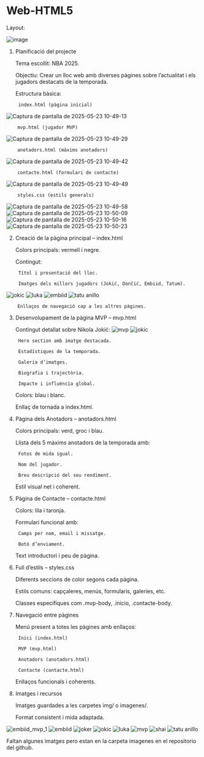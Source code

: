 # Web-HTML5
Layout:

![image](https://github.com/user-attachments/assets/d128ddbf-03ee-4e22-a9dd-ab8b8da5eb99)


1. Planificació del projecte

    Tema escollit: NBA 2025.

    Objectiu: Crear un lloc web amb diverses pàgines sobre l’actualitat i els jugadors destacats de la temporada.

    Estructura bàsica:

        index.html (pàgina inicial)
![Captura de pantalla de 2025-05-23 10-49-13](https://github.com/user-attachments/assets/56c0c147-9033-465d-9152-d1eaff855da2)

        mvp.html (jugador MVP)

![Captura de pantalla de 2025-05-23 10-49-29](https://github.com/user-attachments/assets/d736a7d5-3021-4ffb-8559-b17c3a97a509)

        anotadors.html (màxims anotadors)
        
![Captura de pantalla de 2025-05-23 10-49-42](https://github.com/user-attachments/assets/45aa1adb-b95c-4812-ada3-5f9d1c43f416)

        contacte.html (formulari de contacte)
![Captura de pantalla de 2025-05-23 10-49-49](https://github.com/user-attachments/assets/bb6d46a5-c96b-4114-ad38-85d902dcae9c)

        styles.css (estils generals)
![Captura de pantalla de 2025-05-23 10-49-58](https://github.com/user-attachments/assets/e5e20a01-97d8-4afc-b638-0e9e20d8c738)
![Captura de pantalla de 2025-05-23 10-50-09](https://github.com/user-attachments/assets/f2395dd0-abe0-43c8-ac63-2fd8af90a81d)
![Captura de pantalla de 2025-05-23 10-50-16](https://github.com/user-attachments/assets/3da39d4f-6c27-441c-a78d-335226ba8327)
![Captura de pantalla de 2025-05-23 10-50-23](https://github.com/user-attachments/assets/4953f00c-e10a-404d-abe0-d7284e02169e)

2. Creació de la pàgina principal – index.html

    Colors principals: vermell i negre.

    Contingut:

        Títol i presentació del lloc.

        Imatges dels millors jugadors (Jokić, Dončić, Embiid, Tatum).
![jokic](https://github.com/user-attachments/assets/872cbd0b-1268-4d3e-920f-4720b01a99e8)
![luka](https://github.com/user-attachments/assets/794362fd-e94e-4214-84c0-5cae629e753f)
![embiid](https://github.com/user-attachments/assets/ed2c0490-eff2-4fe6-8a35-7966b7cd4a3e)
![tatu anillo](https://github.com/user-attachments/assets/111fe02e-2fbb-4281-a2df-9869919ed2e8)

        Enllaços de navegació cap a les altres pàgines.

3. Desenvolupament de la pàgina MVP – mvp.html

    Contingut detallat sobre Nikola Jokić:
   ![mvp](https://github.com/user-attachments/assets/d3e7ea14-bfde-44a0-b6f1-21dcb22c2238)
![jokic](https://github.com/user-attachments/assets/855f0b30-aed3-44b8-b884-b9531af2f414)


        Hero section amb imatge destacada.

        Estadístiques de la temporada.

        Galeria d’imatges.

        Biografia i trajectòria.

        Impacte i influència global.

    Colors: blau i blanc.

    Enllaç de tornada a index.html.

5. Pàgina dels Anotadors – anotadors.html

    Colors principals: verd, groc i blau.

    Llista dels 5 màxims anotadors de la temporada amb:

        Fotos de mida igual.

        Nom del jugador.

        Breu descripció del seu rendiment.

    Estil visual net i coherent.

6. Pàgina de Contacte – contacte.html

    Colors: lila i taronja.

    Formulari funcional amb:

        Camps per nom, email i missatge.

        Botó d’enviament.

    Text introductori i peu de pàgina.

7. Full d’estils – styles.css

    Diferents seccions de color segons cada pàgina.

    Estils comuns: capçaleres, menús, formularis, galeries, etc.

    Classes específiques com .mvp-body, .inicio, .contacte-body.

8. Navegació entre pàgines

    Menú present a totes les pàgines amb enllaços:

        Inici (index.html)

        MVP (mvp.html)

        Anotadors (anotadors.html)

        Contacte (contacte.html)

    Enllaços funcionals i coherents.

9. Imatges i recursos

    Imatges guardades a les carpetes img/ o imagenes/.

    Format consistent i mida adaptada.

![embiid_mvp_1](https://github.com/user-attachments/assets/a8d4f3b2-e9fe-49bf-a2df-08ba76889e4b)
![embiid](https://github.com/user-attachments/assets/810b760c-78d8-46cd-8f9d-18cb931d18e9)
![joker](https://github.com/user-attachments/assets/c531a212-7b1f-450c-a951-a4372a29165a)
![jokic](https://github.com/user-attachments/assets/aab230f7-058f-4ee2-9d4e-f294922cf1af)
![luka](https://github.com/user-attachments/assets/4ca2ac41-cd52-4aac-a0bd-e744bc39a9bc)
![mvp](https://github.com/user-attachments/assets/139d3e9e-8b2a-4f33-b973-b6d875797fb8)
![shai](https://github.com/user-attachments/assets/87de0e4e-8961-4dfc-a12b-c06b9269d507)
![tatu anillo](https://github.com/user-attachments/assets/a96e4e69-6a33-44ef-961b-514e9b31b6c1)

Faltan algunes imatges pero estan en la carpeta imagenes en el repositorio del github.

   
